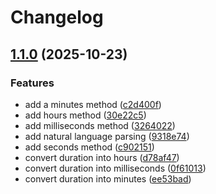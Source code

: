 # Changelog

## [1.1.0](https://github.com/Haberkamp/duri/compare/v1.0.0...v1.1.0) (2025-10-23)


### Features

* add a minutes method ([c2d400f](https://github.com/Haberkamp/duri/commit/c2d400fbc7260f467a7be3e10649373c300f72a2))
* add hours method ([30e22c5](https://github.com/Haberkamp/duri/commit/30e22c5c8e104aadf4d8375cbb550610a0d2c7ae))
* add milliseconds method ([3264022](https://github.com/Haberkamp/duri/commit/3264022555706ffe72e2f70519c7599e4d1a43ad))
* add natural language parsing ([9318e74](https://github.com/Haberkamp/duri/commit/9318e741541c81fa19213dd12c8c5ddc1d893f43))
* add seconds method ([c902151](https://github.com/Haberkamp/duri/commit/c902151c7e6ed4fe84c4d15dc86bd459bd3cf0b3))
* convert duration into hours ([d78af47](https://github.com/Haberkamp/duri/commit/d78af47e55b659baa7e91ace60c743e976ac4e10))
* convert duration into milliseconds ([0f61013](https://github.com/Haberkamp/duri/commit/0f61013b2868622649e85a226bd17f0394a1710d))
* convert duration into minutes ([ee53bad](https://github.com/Haberkamp/duri/commit/ee53badedbfe344739040f6955f7815b2d65c18f))

